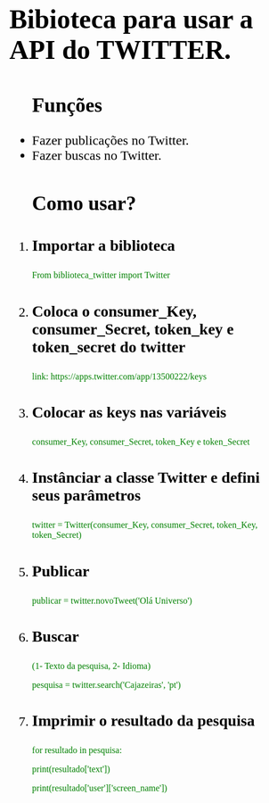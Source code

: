 <html>
	<body>
		<font size="5" face="Times" color="black">
			<h1> Bibioteca para usar a API do TWITTER. </h1>
			<ul><h2> Funções </h2>
				<li> Fazer publicações no Twitter.</li>
				<li> Fazer buscas no Twitter.</li>
			</ul>
			<ul><h2> Como usar? </h2>
				<li type="1"><h3> Importar a biblioteca</h3></li>
					<font color="green" size="3"<p> From biblioteca_twitter import Twitter</p></font>
				<li type="1"><h3> Coloca o consumer_Key, consumer_Secret, token_key e token_secret do twitter</h3></li>
					<font color="green" size="3"<p> link: https://apps.twitter.com/app/13500222/keys </p></font>
				<li type="1"><h3>Colocar as keys nas variáveis</h3></li>
					<font color="green" size="3"<p> consumer_Key, consumer_Secret, token_Key e token_Secret </p></font>
				<li type="1"><h3>Instânciar a classe Twitter e defini seus parâmetros</h3></li>
					<font color="green" size="3"<p> twitter = Twitter(consumer_Key, consumer_Secret, token_Key, token_Secret)</p></font>
				<li type="1"><h3>Publicar</h3></li>
					<font color="green" size="3"<p> publicar = twitter.novoTweet('Olá Universo')</p></font>
				<li type="1"><h3>Buscar</h3></li>
					<font color="green" size="3"<p> (1- Texto da pesquisa, 2- Idioma)</p></font>
					<font color="green" size="3"<p> pesquisa = twitter.search('Cajazeiras', 'pt')</p></font>
				<li type="1"><h3 font="color="green"">Imprimir o resultado da pesquisa</h3></li>
					<font color="green" size="3"<p> for resultado in pesquisa:</p></font>
					<font color="green" size="3"<p> print(resultado['text'])</p></font>
					<font color="green" size="3"<p> print(resultado['user']['screen_name'])</p></font>	
			</ul>
		</font>
	</body>
</html>
